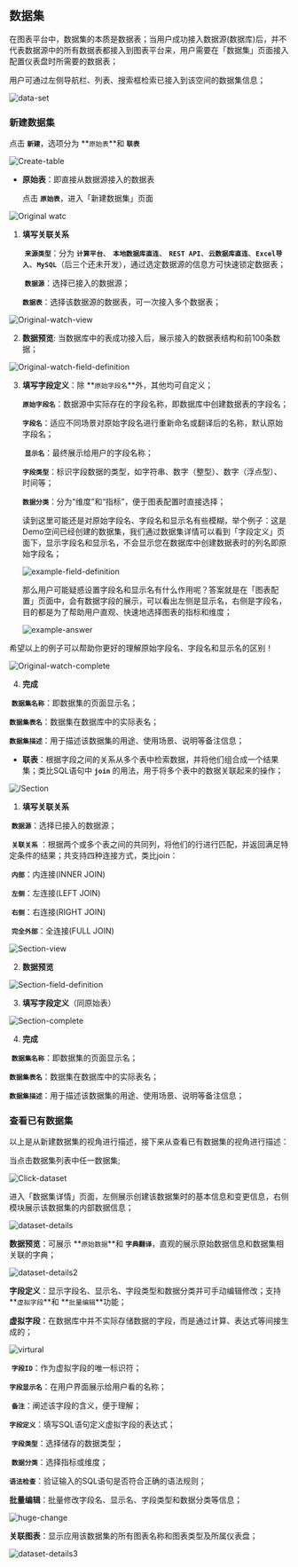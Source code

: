 ## 数据集

在图表平台中，数据集的本质是数据表；当用户成功接入数据源(数据库)后，并不代表数据源中的所有数据表都接入到图表平台来，用户需要在「数据集」页面接入配置仪表盘时所需要的数据表；

用户可通过左侧导航栏、列表、搜索框检索已接入到该空间的数据集信息；

![data-set](../media/data-set.png)

### 新建数据集

点击 **`新建`**，选项分为 **`原始表`**和 **`联表`**

![Create-table](../media/Create-table.png)

- **原始表**：即直接从数据源接入的数据表

  点击 **`原始表`**，进入「新建数据集」页面

![Original watc](../media/Original-watch.png)

1. **填写关联关系**

   ​        **`来源类型`**：分为 **`计算平台`**、 **`本地数据库直连`**、 **`REST API`**、**`云数据库直连`**、**`Excel导入`**、**`MySQL`**（后三个还未开发），通过选定数据源的信息方可快速锁定数据表；

   ​        **`数据源`**：选择已接入的数据源；

   ​        **`数据表`**：选择该数据源的数据表，可一次接入多个数据表；

![Original-watch-view](../media/Original-watch-view.png)

2. **数据预览**: 当数据库中的表成功接入后，展示接入的数据表结构和前100条数据；

![Original-watch-field-definition](../media/Original-watch-field-definition.png)

3. **填写字段定义**：除 **`原始字段名`**外，其他均可自定义；

   ​        **`原始字段名`**：数据源中实际存在的字段名称，即数据库中创建数据表的字段名；

   ​        **`字段名`**：适应不同场景对原始字段名进行重新命名或翻译后的名称，默认原始字段名；

   ​        **`显示名`**：最终展示给用户的字段名称；

   ​        **`字段类型`**：标识字段数据的类型，如字符串、数字（整型）、数字（浮点型）、时间等；

   ​        **`数据分类`**：分为“维度”和“指标”，便于图表配置时直接选择；

   读到这里可能还是对原始字段名、字段名和显示名有些模糊，举个例子：这是Demo空间已经创建的数据集，我们通过数据集详情可以看到「字段定义」页面下，显示字段名和显示名，不会显示您在数据库中创建数据表时的列名即原始字段名；

   ![example-field-definition](../media/example-field-definition.png)

   那么用户可能疑惑设置字段名和显示名有什么作用呢？答案就是在「图表配置」页面中，会有数据字段的展示，可以看出左侧是显示名，右侧是字段名，目的都是为了帮助用户直观、快速地选择图表的指标和维度；

   ![example-answer](../media/example-answer.png)

希望以上的例子可以帮助你更好的理解原始字段名、字段名和显示名的区别！

![Original-watch-complete](../media/Original-watch-complete.png)

4. **完成**

​              **`数据集名称`**：即数据集的页面显示名；

​              **`数据集表名`**：数据集在数据库中的实际表名；

​              **`数据集描述`**：用于描述该数据集的用途、使用场景、说明等备注信息；



- **联表**：根据字段之间的关系从多个表中检索数据，并将他们组合成一个结果集；类比SQL语句中 **`join`** 的用法，用于将多个表中的数据关联起来的操作；

![/Section](../media/Section.png)

1. **填写关联关系**

​        **`数据源`**：选择已接入的数据源；

​        **`关联关系`** ：根据两个或多个表之间的共同列，将他们的行进行匹配，并返回满足特定条件的结果；共支持四种连接方式，类比join：

​                **`内部`**：内连接(INNER  JOIN)

​                **`左侧`**：左连接(LEFT JOIN)

​                **`右侧`**：右连接(RIGHT JOIN)

​                **`完全外部`**：全连接(FULL JOIN)

![Section-view](../media/Section-view.png)

2. **数据预览**

![Section-field-definition](../media/Section-field-definition.png)

3. **填写字段定义**（同原始表）

![Section-complete](../media/Section-complete.png)

4. **完成**

​              **`数据集名称`**：即数据集的页面显示名；

​              **`数据集表名`**：数据集在数据库中的实际表名；

​              **`数据集描述`**：用于描述该数据集的用途、使用场景、说明等备注信息；



### 查看已有数据集

以上是从新建数据集的视角进行描述，接下来从查看已有数据集的视角进行描述： 

当点击数据集列表中任一数据集;

![Click-dataset](../media/Click-dataset.png)

进入「数据集详情」页面，左侧展示创建该数据集时的基本信息和变更信息，右侧模块展示该数据集的内部数据信息；

![dataset-details](../media/dataset-details.png)

**数据预览**：可展示 **`原始数据`**和 **`字典翻译`**，直观的展示原始数据信息和数据集相关联的字典；

![dataset-details2](../media/dataset-details2.png)

**字段定义**：显示字段名、显示名、字段类型和数据分类并可手动编辑修改；支持 **`虚拟字段`**和 **`批量编辑`**功能；

**虚拟字段**：在数据库中并不实际存储数据的字段，而是通过计算、表达式等间接生成的；

![virtural](../media/virtural.png)

​         **`字段ID`**：作为虚拟字段的唯一标识符；

​         **`字段显示名`**：在用户界面展示给用户看的名称；

​         **`备注`**：阐述该字段的含义，便于理解；

​         **`字段定义`**：填写SQL语句定义虚拟字段的表达式；

​         **`字段类型`**：选择储存的数据类型；

​         **`数据分类`**：选择指标或维度；

​         **`语法检查`**：验证输入的SQL语句是否符合正确的语法规则；

 **批量编辑**：批量修改字段名、显示名、字段类型和数据分类等信息；

![huge-change](../media/huge-change.png)

**关联图表**：显示应用该数据集的所有图表名称和图表类型及所属仪表盘；

![dataset-details3](../media/dataset-details3.png)

​     